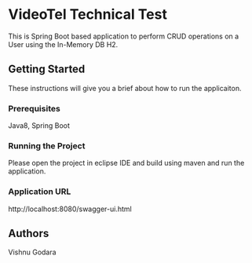 # VideoTel Technical Test 
This is Spring Boot based application to perform CRUD operations on a User using the In-Memory DB H2.

## Getting Started
These instructions will give you a brief about how to run the applicaiton.

### Prerequisites
Java8, Spring Boot

### Running the Project
Please open the project in eclipse IDE and build using maven and run the application.

### Application URL
http://localhost:8080/swagger-ui.html


## Authors
Vishnu Godara

